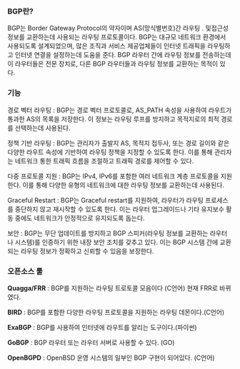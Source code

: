 ### **BGP란?**
BGP는 Border Gateway Protocol의 약자이며 AS(망식별번호)간 라우팅 . 및접근성 정보를 교환하는데 사용되는 라우팅 프로토콜이다. BGP는 대규모 네트워크 환경에서 사용되도록 설계되었으며, 많은 조직과 서비스 제공업체들이 인터넷 트래픽을 라우팅하고 인터넷 연결을 설정하는데 도움을 준다.
BGP 라우터 간에 라우팅 정보를 전송하는데 이 라우터들은 전문 장치로, 다른 BGP 라우터들과 라우팅 정보를 교환하는 목적이 있다.

### 기능
경로 벡터 라우팅 : BGP는 경로 벡터 프로토콜로, AS_PATH 속성을 사용하여 라우트가 통과한 AS의 목록을 저장한다. 이 정보는 라우팅 루프를 방지하고 목적지로의 최적 경로를 선택하는데 사용된다.

정책 기반 라우팅 : BGP는 관리자가 출발지 AS, 목적지 접두사, 또는 경로 길이와 같은 다양한 라우트 속성에 기반하여 라우팅 정책을 지정할 수 있도록 한다. 이를 통해 관리자는 네트워크 통한 트래픽 흐름을 조절하고 트래픽 경로를 제어할 수 있다.

다중 프로토콜 지원 : BGP는 IPv4, IPv6를 포함한 여러 네트워크 계층 프로토콜을 지원한다. 이를 통해 다양한 유형의 네트워크에 대한 라우팅 정보를 교환하는데 사용된다.

Graceful Restart : BGP는 Graceful restart를 지원하여, 라우터가 라우팅 프로세스를 중단하지 않고 재시작할 수 있도록 한다. 이는 라우터 업그레이드나 기타 유지보수 활동 중에도 네트워크가 안정적으로 유지되도록 돕는다.

보안 : BGP는 무단 업데이트를 방지하고 BGP 스피커(라우팅 정보를 교환하는 라우터나 시스템)를 인증하기 위한 내장 보안 조치를 갖추고 있다. 이는 BGP 시스템 간에 교환되는 라우팅 정보가 정확하고 신뢰할 수 있음을 보장한다.

### **오픈소스 툴**
**Quagga/FRR** : BGP를 지원하는 라우팅 트로토콜 모음이다 (C언어)
현재 FRR로 바뀌였다.

**BIRD** : BGP를 포함한 다양한 라우팅 프로토콜을 지원하는 라우팅 데몬이다.(C언어)

**ExaBGP** : BGP를 사용하여 인터넷에 라우트를 알리는 도구이다.(파이썬)

**GoBGP** : BGP 라우터 또는 라우터 서버로 사용할 수 있다. (GO)

**OpenBGPD** : OpenBSD 운영 시스템의 일부인 BGP 구현이 되어있다. (C언어)
